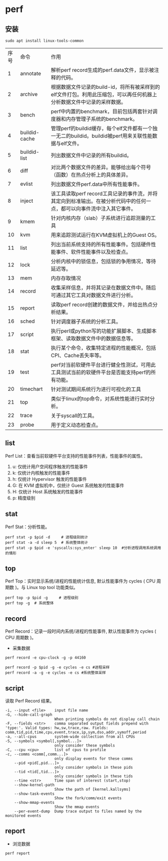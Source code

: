 # perf

## 安装
```shell
sudo apt install linux-tools-common
```

|   |   |   |
|---|---|---|
|序号|命令|作用|
|1|annotate|解析perf record生成的perf.data文件，显示被注释的代码。|
|2|archive|根据数据文件记录的build-id，将所有被采样到的elf文件打包。利用此压缩包，可以再任何机器上分析数据文件中记录的采样数据。|
|3|bench|perf中内置的benchmark，目前包括两套针对调度器和内存管理子系统的benchmark。|
|4|buildid-cache|管理perf的buildid缓存，每个elf文件都有一个独一无二的buildid。buildid被perf用来关联性能数据与elf文件。|
|5|buildid-list|列出数据文件中记录的所有buildid。|
|6|diff|对比两个数据文件的差异。能够给出每个符号（函数）在热点分析上的具体差异。|
|7|evlist|列出数据文件perf.data中所有性能事件。|
|8|inject|该工具读取perf record工具记录的事件流，并将其定向到标准输出。在被分析代码中的任何一点，都可以向事件流中注入其它事件。|
|9|kmem|针对内核内存（slab）子系统进行追踪测量的工具|
|10|kvm|用来追踪测试运行在KVM虚拟机上的Guest OS。|
|11|list|列出当前系统支持的所有性能事件。包括硬件性能事件、软件性能事件以及检查点。|
|12|lock|分析内核中的锁信息，包括锁的争用情况，等待延迟等。|
|13|mem|内存存取情况|
|14|record|收集采样信息，并将其记录在数据文件中。随后可通过其它工具对数据文件进行分析。|
|15|report|读取perf record创建的数据文件，并给出热点分析结果。|
|16|sched|针对调度器子系统的分析工具。|
|17|script|执行perl或python写的功能扩展脚本、生成脚本框架、读取数据文件中的数据信息等。|
|18|stat|执行某个命令，收集特定进程的性能概况，包括CPI、Cache丢失率等。|
|19|test|perf对当前软硬件平台进行健全性测试，可用此工具测试当前的软硬件平台是否能支持perf的所有功能。|
|20|timechart|针对测试期间系统行为进行可视化的工具|
|21|top|类似于linux的top命令，对系统性能进行实时分析。|
|22|trace|关于syscall的工具。|
|23|probe|用于定义动态检查点。|

## list

Perf List：查看当前软硬件平台支持的性能事件列表，性能事件的属性。

1. u: 仅统计用户空间程序触发的性能事件
2. k: 仅统计内核触发的性能事件
3. h: 仅统计 Hypervisor 触发的性能事件
4. G: 在 KVM 虚拟机中，仅统计 Guest 系统触发的性能事件
5. H: 仅统计 Host 系统触发的性能事件
6. p: 精度级别


## stat

Perf Stat：分析性能。
```shell
perf stat -p $pid -d     # 进程级别统计
perf stat -a -d sleep 5  # 系统整体统计
perf stat -p $pid -e 'syscalls:sys_enter' sleep 10  #分析进程调用系统调用的情形
```

## top

Perf Top：实时显示系统/进程的性能统计信息, 默认性能事件为 cycles ( CPU 周期数 )。与 Linux top tool 功能类似。
```shell
perf top -p $pid -g     # 进程级别
perf top -g  # 系统整体
```

## record

Perf Record：记录一段时间内系统/进程的性能事件, 默认性能事件为 cycles ( CPU 周期数 )。

- 采集数据
```shell
perf record -e cpu-clock -g -p 44160

perf record -p $pid -g -e cycles -e cs #进程采样
perf record -a -g -e cycles -e cs #系统整体采样
```

## script

读取 Perf Record 结果。

```shell
-i, --input <file>    input file name
-G, --hide-call-graph
                      When printing symbols do not display call chain
-F, --fields <str>    comma separated output fields prepend with 'type:'. Valid types: hw,sw,trace,raw. Fields: comm,tid,pid,time,cpu,event,trace,ip,sym,dso,addr,symoff,period
-a, --all-cpus        system-wide collection from all CPUs
-S, --symbols <symbol[,symbol...]>
                      only consider these symbols
-C, --cpu <cpu>       list of cpus to profile
-c, --comms <comm[,comm...]>
                      only display events for these comms
    --pid <pid[,pid...]>
                      only consider symbols in these pids
    --tid <tid[,tid...]>
                      only consider symbols in these tids
    --time <str>      Time span of interest (start,stop)
    --show-kernel-path
                      Show the path of [kernel.kallsyms]
    --show-task-events
                      Show the fork/comm/exit events
    --show-mmap-events
                      Show the mmap events
    --per-event-dump  Dump trace output to files named by the monitored events
```

## report

- 浏览数据
```shell
perf report
```
